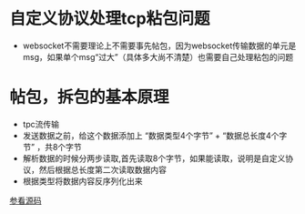 # 自定义协议处理tcp粘包问题





- websocket不需要理论上不需要事先帖包，因为websocket传输数据的单元是msg，如果单个msg“过大”（具体多大尚不清楚）也需要自己处理粘包的问题


# 帖包，拆包的基本原理

- tpc流传输
- 发送数据之前，给这个数据添加上 “数据类型4个字节” + “数据总长度4个字节” ，共8个字节
- 解析数据的时候分两步读取,首先读取8个字节，如果能读取，说明是自定义协议，然后根据总长度第二次读取数据内容
- 根据类型将数据内容反序列化出来



[参看源码](https://github.com/aceld/zinx/blob/master/znet/datapack.go)

